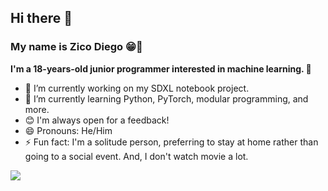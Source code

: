 ## Hi there 👋
### My name is Zico Diego 😁👋

**I'm a 18-years-old junior programmer interested in machine learning. 🤖**
- 🔭 I’m currently working on my SDXL notebook project.
- 🌱 I’m currently learning Python, PyTorch, modular programming, and more.
- 😊 I'm always open for a feedback!
- 😄 Pronouns: He/Him
- ⚡ Fun fact: I'm a solitude person, preferring to stay at home rather than going to a social event. And, I don't watch movie a lot.

<img src="https://github-readme-stats.vercel.app/api?username=ZicoDiegoRR&&show_icons=true&title_color=000000&icon_color=bb2acf&text_color=000000&bg_color=ffffff">

